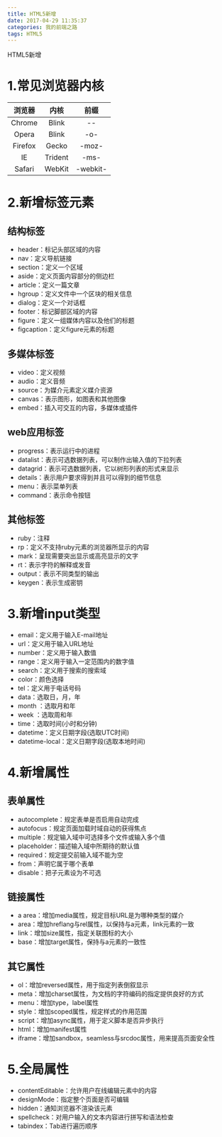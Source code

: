 ```yaml
---
title: HTML5新增
date: 2017-04-29 11:35:37
categories: 我的前端之路
tags: HTML5
---
```

HTML5新增
<!--more-->
# 1.常见浏览器内核
|浏览器|内核|前缀|
|:---:|:---:|:---:|
|Chrome|Blink|--|
|Opera|Blink|-o-|
|Firefox|Gecko|-moz-|
|IE|Trident|-ms-|
|Safari|WebKit|-webkit-|


# 2.新增标签元素
## 结构标签
- header：标记头部区域的内容
- nav：定义导航链接
- section：定义一个区域
- aside：定义页面内容部分的侧边栏
- article：定义一篇文章
- hgroup：定义文件中一个区块的相关信息
- dialog：定义一个对话框
- footer：标记脚部区域的内容
- figure：定义一组媒体内容以及他们的标题
- figcaption：定义figure元素的标题

## 多媒体标签
- video：定义视频
- audio：定义音频
- source：为媒介元素定义媒介资源
- canvas：表示图形，如图表和其他图像
- embed：插入可交互的内容，多媒体或插件

## web应用标签
- progress：表示运行中的进程
- datalist：表示可选数据列表，可以制作出输入值的下拉列表
- datagrid：表示可选数据列表，它以树形列表的形式来显示
- details：表示用户要求得到并且可以得到的细节信息
- menu：表示菜单列表
- command：表示命令按钮

## 其他标签
- ruby：注释
- rp：定义不支持ruby元素的浏览器所显示的内容
- mark：呈现需要突出显示或高亮显示的文字
- rt：表示字符的解释或发音 
- output：表示不同类型的输出
- keygen：表示生成密钥

# 3.新增input类型
- email：定义用于输入E-mail地址
- url：定义用于输入URL地址
- number：定义用于输入数值
- range：定义用于输入一定范围内的数字值
- search：定义用于搜索的搜索域
- color：颜色选择
- tel：定义用于电话号码
- data：选取日，月，年
- month ：选取月和年
- week ：选取周和年
- time：选取时间(小时和分钟)
- datetime：定义日期字段(选取UTC时间)
- datetime-local：定义日期字段(选取本地时间)

# 4.新增属性
## 表单属性
- autocomplete：规定表单是否启用自动完成
- autofocus：规定页面加载时域自动的获得焦点
- multiple：规定输入域中可选择多个文件或输入多个值
- placeholder：描述输入域中所期待的默认值
- required：规定提交前输入域不能为空
- from：声明它属于哪个表单
- disable：把子元素设为不可选

## 链接属性
- a area：增加media属性，规定目标URL是为哪种类型的媒介
- area：增加hreflang与rel属性，以保持与a元素，link元素的一致
- link：增加size属性，指定关联图标的大小
- base：增加target属性，保持与a元素的一致性

## 其它属性
- ol：增加reversed属性，用于指定列表倒叙显示
- meta：增加charset属性，为文档的字符编码的指定提供良好的方式
- menu：增加type，label属性
- style：增加scoped属性，规定样式的作用范围
- script：增加async属性，用于定义脚本是否异步执行
- html：增加manifest属性
- iframe：增加sandbox，seamless与srcdoc属性，用来提高页面安全性

# 5.全局属性
- contentEditable：允许用户在线编辑元素中的内容
- designMode：指定整个页面是否可编辑
- hidden：通知浏览器不渲染该元素
- spellcheck：对用户输入的文本内容进行拼写和语法检查
- tabindex：Tab进行遍历顺序